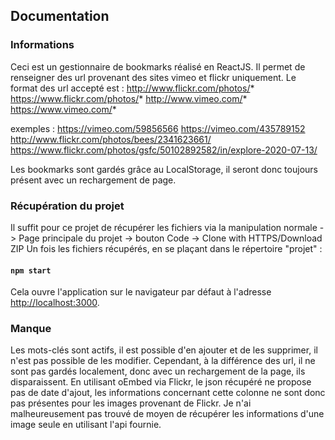 ## Documentation

### Informations

Ceci est un gestionnaire de bookmarks réalisé en ReactJS. Il permet de renseigner des url provenant des sites vimeo et flickr uniquement. Le format des url accepté est :
http://www.flickr.com/photos/*
https://www.flickr.com/photos/*
http://www.vimeo.com/*
https://www.vimeo.com/*

exemples : 
https://vimeo.com/59856566
https://vimeo.com/435789152
http://www.flickr.com/photos/bees/2341623661/
https://www.flickr.com/photos/gsfc/50102892582/in/explore-2020-07-13/

Les bookmarks sont gardés grâce au LocalStorage, il seront donc toujours présent avec un rechargement de page.

### Récupération du projet

Il suffit pour ce projet de récupérer les fichiers via la manipulation normale
-> Page principale du projet -> bouton Code -> Clone with HTTPS/Download ZIP
Un fois les fichiers récupérés, en se plaçant dans le répertoire "projet" :

#### `npm start`

Cela ouvre l'application sur le navigateur par défaut à l'adresse [http://localhost:3000](http://localhost:3000).

### Manque

Les mots-clés sont actifs, il est possible d'en ajouter et de les supprimer, il n'est pas possible de les modifier. Cependant, à la différence des url, il ne sont pas gardés localement, donc avec un rechargement de la page, ils disparaissent.
En utilisant oEmbed via Flickr, le json récupéré ne propose pas de date d'ajout, les informations concernant cette colonne ne sont donc pas présentes pour les images provenant de Flickr. Je n'ai malheureusement pas trouvé de moyen de récupérer les informations d'une image seule en utilisant l'api fournie.